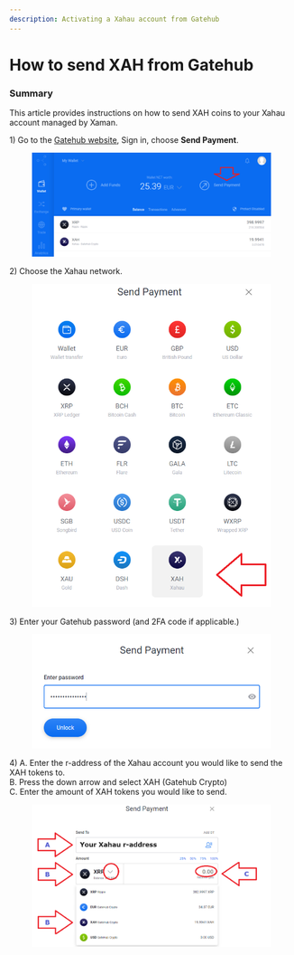 ```yaml
---
description: Activating a Xahau account from Gatehub
---
```


# How to send XAH from Gatehub

### Summary

This article provides instructions on how to send XAH coins to your Xahau account managed by Xaman.

1\) Go to the [Gatehub website](https://gatehub.net/), Sign in, choose **Send Payment**.

<figure><img src="../../.gitbook/assets/Gatehub - Main page.png" alt=""><figcaption></figcaption></figure>

2\) Choose the Xahau network.

<figure><img src="../../.gitbook/assets/Gatehub - Main page - 2.png" alt=""><figcaption></figcaption></figure>

3\) Enter your Gatehub password (and 2FA code if applicable.)

<figure><img src="../../.gitbook/assets/Gatehub - Main page - 3.png" alt=""><figcaption></figcaption></figure>

4\) A. Enter the r-address of the Xahau account you would like to send the XAH tokens to.\
&#x20;    B. Press the down arrow and select XAH (Gatehub Crypto)\
&#x20;    C. Enter the amount of XAH tokens you would like to send.

<figure><img src="../../.gitbook/assets/Gatehub - Main page - 4.png" alt=""><figcaption></figcaption></figure>
